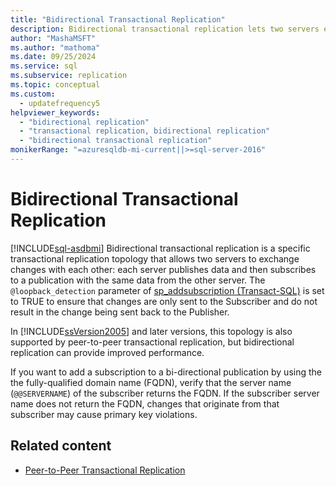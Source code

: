 ```yaml
---
title: "Bidirectional Transactional Replication"
description: Bidirectional transactional replication lets two servers exchange changes. Each server publishes data and subscribes to a publication from the other server.
author: "MashaMSFT"
ms.author: "mathoma"
ms.date: 09/25/2024
ms.service: sql
ms.subservice: replication
ms.topic: conceptual
ms.custom:
  - updatefrequency5
helpviewer_keywords:
  - "bidirectional replication"
  - "transactional replication, bidirectional replication"
  - "bidirectional transactional replication"
monikerRange: "=azuresqldb-mi-current||>=sql-server-2016"
---
```

# Bidirectional Transactional Replication
[!INCLUDE[sql-asdbmi](../../../includes/applies-to-version/sql-asdbmi.md)]
  Bidirectional transactional replication is a specific transactional replication topology that allows two servers to exchange changes with each other: each server publishes data and then subscribes to a publication with the same data from the other server. The `@loopback_detection` parameter of [sp_addsubscription &#40;Transact-SQL&#41;](../../../relational-databases/system-stored-procedures/sp-addsubscription-transact-sql.md) is set to TRUE to ensure that changes are only sent to the Subscriber and do not result in the change being sent back to the Publisher.  
  
 In [!INCLUDE[ssVersion2005](../../../includes/ssversion2005-md.md)] and later versions, this topology is also supported by peer-to-peer transactional replication, but bidirectional replication can provide improved performance.  

If you want to add a subscription to a bi-directional publication by using the  the fully-qualified domain name (FQDN), verify that the server name (`@@SERVERNAME`) of the subscriber returns the FQDN. If the subscriber server name does not return the FQDN, changes that originate from that subscriber may cause primary key violations. 

  
## Related content

- [Peer-to-Peer Transactional Replication](../../../relational-databases/replication/transactional/peer-to-peer-transactional-replication.md)
